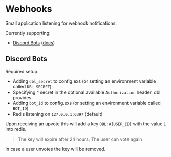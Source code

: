 # Webhooks

Small application listening for webhook notifications.

Currently supporting:
- [Discord Bots](https://discordbots.org) ([docs](https://discordbots.org/api/docs#webhooks))


## Discord Bots

Required setup:  
- Adding `dbl_secret` to config.exs (or setting an environment variable called `DBL_SECRET`)
- Specifying ^ secret in the optional available `Authorization` header, dbl provides
- Adding `bot_id` to config.exs (or setting an environment variable called `BOT_ID`)
- Redis listening on `127.0.0.1:6397` (default)

Upon receiving an upvote this will add a key `DBL:#{USER_ID}` with the value `1` into redis.
> The key will expire after 24 hours; The user can vote again

In case a user unvotes the key will be removed.